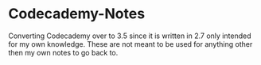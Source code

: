 # Codecademy-Notes
Converting Codecademy over to 3.5 since it is written in 2.7 only intended for my own knowledge. These are not meant to be used for anything other then my own notes to go back to.
